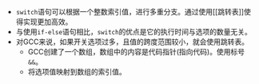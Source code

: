 - `switch`语句可以根据一个整数索引值，进行多重分支。通过使用[[跳转表]]使得实现更加高效。
- 与使用`if-else`语句相比，`switch`的优点是它的执行时间与选项的数量无关。
- 对GCC来说，如果开关选项过多，且值的跨度范围较小，就会使用跳转表。
	- GCC创建了一个数组，数组中的内容是代码指针(指向代码)。使用标号`&&`。
	- 将选项值映射到数组的索引值。